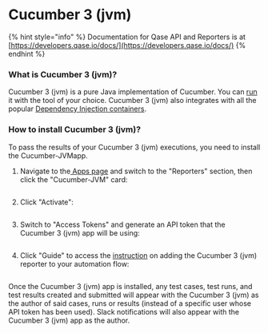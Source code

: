 # Cucumber 3 (jvm)

{% hint style="info" %}
Documentation for Qase API and Reporters is at  [https://developers.qase.io/docs/](https://developers.qase.io/docs/)
{% endhint %}

### What is Cucumber 3 (jvm)?

Cucumber 3 (jvm) is a pure Java implementation of Cucumber. You can [run](https://cucumber.io/docs/cucumber/api/#running-cucumber) it with the tool of your choice. Cucumber 3 (jvm) also integrates with all the popular [Dependency Injection containers](https://cucumber.io/docs/installation/java/#dependency-injection).

### How to install Cucumber 3 (jvm)?

To pass the results of your Cucumber 3 (jvm) executions, you need to install the Cucumber-JVMapp.

1.  Navigate to the[ Apps page](https://app.qase.io/apps) and switch to the "Reporters" section, then click the "Cucumber-JVM" card:



    <figure><img src="https://downloads.intercomcdn.com/i/o/658637394/e26ce91745d00ebd8ecd091c/image.png" alt=""><figcaption></figcaption></figure>
2.  Click "Activate":



    <figure><img src="https://downloads.intercomcdn.com/i/o/658638442/3462118071fedef8aca39b44/image.png" alt=""><figcaption></figcaption></figure>
3.  Switch to "Access Tokens" and generate an API token that the Cucumber 3 (jvm) app will be using:



    <figure><img src="https://downloads.intercomcdn.com/i/o/658638875/fb13059ff139c9b98742209c/image.png" alt=""><figcaption></figcaption></figure>
4.  Click "Guide" to access the [instruction](https://github.com/qase-tms/qase-java/tree/main/qase-cucumber-v3-reporter) on adding the Cucumber 3 (jvm) reporter to your automation flow:



    <figure><img src="https://downloads.intercomcdn.com/i/o/658640032/64c5e4382dde59f47cc11fa4/image.png" alt=""><figcaption></figcaption></figure>

Once the Cucumber 3 (jvm) app is installed, any test cases, test runs, and test results created and submitted will appear with the Cucumber 3 (jvm) as the author of said cases, runs or results (instead of a specific user whose API token has been used). Slack notifications will also appear with the Cucumber 3 (jvm) app as the author.
